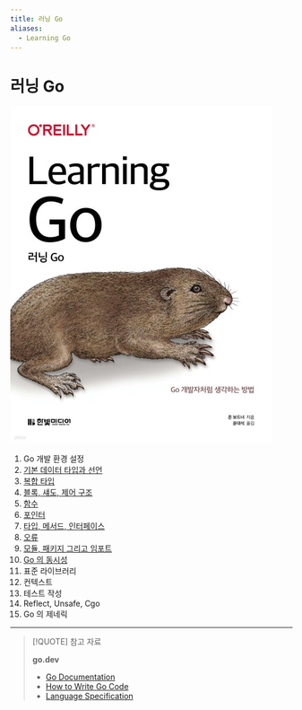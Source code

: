 ```yaml
---
title: 러닝 Go
aliases:
  - Learning Go
---
```


# 러닝 Go

![images/learning_go.png](images/learning_go.jpg)

1. Go 개발 환경 설정
2. [기본 데이터 타입과 선언](chapter02/README.md)
3. [복합 타입](chapter03/README.md)
4. [블록, 섀도, 제어 구조](chapter04/README.md)
5. [함수](chapter05/README.md)
6. [포인터](chapter06/README.md)
7. [타입, 메서드, 인터페이스](chapter07/README.md)
8. [오류](chapter08/README.md)
9. [모듈, 패키지 그리고 임포트](chapter09/README.md)
10. [Go 의 동시성](chapter10/README.md)
11. 표준 라이브러리
12. 컨텍스트
13. 테스트 작성
14. Reflect, Unsafe, Cgo
15. Go 의 제네릭

---

> [!QUOTE] 참고 자료
>
> **go.dev**
> 
> - [Go Documentation](https://go.dev/doc/)
> - [How to Write Go Code](https://go.dev/doc/code)
> - [Language Specification](https://go.dev/ref/spec)
